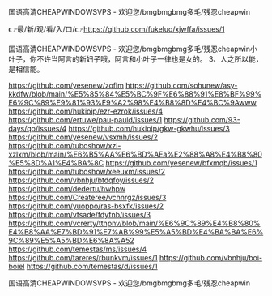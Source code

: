 国语高清CHEAPWINDOWSVPS - 欢迎您/bmgbmgbmg多毛/残忍cheapwin

👉最/新/观/看/入/口/👉https://github.com/fukeluo/xjwffa/issues/1

国语高清CHEAPWINDOWSVPS - 欢迎您/bmgbmgbmg多毛/残忍cheapwin小叶子，你不许当阿言的新妇子哦，阿言和小叶子一律也是女的。
	3、人之所以能，是相信能。


https://github.com/yesenew/zoflm
https://github.com/sohunew/asy-kkdfw/blob/main/%E5%85%84%E5%BC%9F%E6%88%91%E8%BF%99%E6%9C%89%E9%81%93%E9%A2%98%E4%B8%8D%E4%BC%9Awww
https://github.com/hukioip/ezr-ezrok/issues/4
https://github.com/ertuwe/pau-pauld/issues/1
https://github.com/93-days/qo/issues/4
https://github.com/hukioip/gkw-gkwhu/issues/3
https://github.com/yesenew/vsxmh/issues/2
https://github.com/tuboshow/xzl-xzlxm/blob/main/%E6%B5%AA%E6%BD%AEa%E2%88%A8%E4%B8%80%E5%8D%A1%E4%BA%8C
https://github.com/yesenew/bfxmqb/issues/1
https://github.com/tuboshow/xeeuxm/issues/2
https://github.com/vbnhju/btdqfoy/issues/2
https://github.com/dedertu/hwhpw
https://github.com/Createree/vchnrgz/issues/3
https://github.com/yuoppo/ras-bsxfk/issues/2
https://github.com/vtsade/fdyfnb/issues/3
https://github.com/vcrerty/ttnpnv/blob/main/%E6%9C%89%E4%B8%80%E4%B8%AA%E7%BD%91%E7%AB%99%E5%A5%BD%E4%BA%BA%E6%9C%89%E5%A5%BD%E6%8A%A52
https://github.com/temestas/ms/issues/4
https://github.com/tareres/rbunkvm/issues/1
https://github.com/vbnhju/boi-boiel
https://github.com/temestas/d/issues/1

国语高清CHEAPWINDOWSVPS - 欢迎您/bmgbmgbmg多毛/残忍cheapwin
